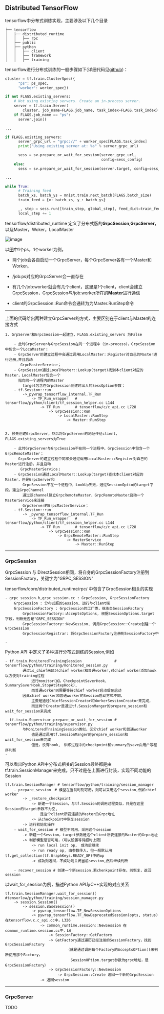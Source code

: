 ##  Distributed TensorFlow
tensorflow中分布式训练实现，主要涉及以下几个目录
```
├── tensorflow
│   ├── distributed_runtime
│   │   ├── rpc
│   ├── public
│   ├── python
│   │   ├── client
│   │   ├── framework
│   │   ├── training
```

tensorflow进行分布式训练的一般步骤如下(详细代码见[github](https://github.com/tensorflow/tensorflow/blob/master/tensorflow/tools/dist_test/python/mnist_replica.py))：

```python
cluster = tf.train.ClusterSpec({
      "ps": ps_spec,
      "worker": worker_spec})

if not FLAGS.existing_servers:
    # Not using existing servers. Create an in-process server.
    server = tf.train.Server(
        cluster, job_name=FLAGS.job_name, task_index=FLAGS.task_index)
    if FLAGS.job_name == "ps":
      server.join()

...

if FLAGS.existing_servers:
      server_grpc_url = "grpc://" + worker_spec[FLAGS.task_index]
      print("Using existing server at: %s" % server_grpc_url)

      sess = sv.prepare_or_wait_for_session(server_grpc_url,
                                            config=sess_config)
    else:
      sess = sv.prepare_or_wait_for_session(server.target, config=sess_config)

...

while True:
      # Training feed
      batch_xs, batch_ys = mnist.train.next_batch(FLAGS.batch_size)
      train_feed = {x: batch_xs, y_: batch_ys}

      _, step = sess.run([train_step, global_step], feed_dict=train_feed)
      local_step += 1

```


tensorflow/distributed_runtime 定义了分布式版的**GrpcSession**,**GrpcServer**，以及Master，Woker，LocalMaster

![image](https://www.tensorflow.org/images/diag1.svg)

以[图](https://www.tensorflow.org/extend/architecture)中1个ps，1个worker为例，

- 两个job会各自启动一个GrpcServer，每个GrpcServer各有一个Master和Worker。

- /job:ps对应的GrpcServer会一直存在
- 有几个/job:worker就会有几个client，这里是1个client，client会建立GrpcSession，GrpcSession与/job:worker所在的**Master**进行通信
- client的GrpcSession::Run命令会通转为为Master.RunStep命令


---
上面的代码给出两种建立GrpcServer的方式，主要区别在于client与Master的连接方式

```
1. GrpServer和GrpcSession一起建立，FLAGS.existing_servers 为False

    - 此时GrpcServer与GrpcSession在同一个进程中（in-process），GrpcSession中包含一个LocaMaster；
    - GrpcServer的建立过程中会通过调用LocalMaster::Register对自己的Master进行注册,并且启动
       GrpcMasterService；
    - GrpcSession通过LocalMaster::Lookup(target)找到本client对应的Master，LocalMaster包含一个
      指向同一个进程内的Master
        target包含在GrpcSession创建时出入的SessOption参数；
    - tf.Session::run
        ->_pywrap_tensorflow_internal.TF_Run
            -> TF_Run_wrapper   # tensorflow/python/client/tf_session_helper.cc L144
                -> TF_Run       # tensorflow/c/c_api.cc L728
                    -> GrpcSession::Run
                        -> LocalMaster::RunStep
                            -> Master::RunStep


2. 预先创建GrpcServer，然后将GrpcServer的地址传给client，FLAGS.existing_servers为True

    - 此时GrpcServer与GrpcSession不在同一个进程中，GrpcSession中包含一个GrpcRemoteMaster；
    - GrpcServer的建立过程中同样会通过调用LocalMaster::Register对自己的Master进行注册，并且启动
       GrpcMasterService；
    - GrpcSession通过LocalMaster::Lookup(target)查找本client对应的Master，但是GrpcServer和
        GrpcSession不在一个进程中，LookUp失败，通过SessionOptio的target字段，建立GrpcChannel
        通过该channel建立GrpcRemoteMaster，GrpcRemoteMaster启动一个MasterService来连接
        GrpcServer的GrpcMasterService；
    - tf.Session::run
        -> _pywrap_tensorflow_internal.TF_Run
            -> TF_Run_wrapper   # tensorflow/python/client/tf_session_helper.cc L144
                -> TF_Run       # tensorflow/c/c_api.cc L728
                    -> GrpcSession::Run
                        -> GrpcRemoteMaster::RunStep
                            -> MasterService
                                -> Master::RunStep

```




---

### GrpcSession
GrpcSession 与 DirectSession相同，将自身的GrpcSessionFactory注册到SessionFactory，关键字为"GRPC_SESSION"

tensorflow/core/distributed_runtime/rpc/ 中包含了GrpcSession相关的实现

    - grpc_session.h,grpc_session.cc : GrpcSession, GrpcSessionFactory
        GrpcSession : 分布式版的Session, 运行与client端
        GrpcSessionFactory : GrpcSession的工厂类，继承自SessionFactory
            GrpcSessionFactory::AcceptsOptions, 根据SessionOptions.target 字段，判断是否是"GRPC_SESSION"
            GrpcSessionFactory::NewSession, 调用GrpcSession::Create创建一个GrpcSession
            GrpcSessionRegistrar: 将GrpcSessionFactory注册到SessionFactory中

    -

Python API 中定义了多种进行分布式训练的Session,例如

```
- tf.train.MoniteredTrainingSession               # tensorflow/python/training/monitored_session.py
        通过is_chief来区分chief worker和普通worker,对chief worker添加hook以方便对training过程
            进行monitor(如，CheckpointSaverHook、SummarySaverHook,StopAtStepHook),
            而普通worker则需要等待chief worker启动后在启动
        因此chief worker和普通worker的Session启动方式不同，
            主要是通过ChiefSessionCreator和WorkerSessionCreator来完成，
            而这两个Creator是通过tf.SessionManger的prepare_session和wait_for_session来完成

- tf.train.Supervisor.prepare_or_wait_for_session # tensorflow/python/training/supervisor.py
        与MoniteredTrainingSession类似，区分chief worker和普通worker
            也是通过调用tf.SessionManger的prepare_session和wait_for_session来完成
            但是，没有hook,　训练过程中的checkpoint和summary的save由用户写程序判断
-
```

可以看出Python API中分布式相关的Session最终都是由tf.train.SessionManager来完成，只不过是在上面进行封装，实现不同功能的Session
```
tf.train.SessionManager # tensorflow/python/training/session_manager
    - prepare_session　# 模型在当前时刻可用，则可以采用这个session,例如chief worker
        -> _restore_checkpoint
            -> 新建一个Session，与tf.Session的调用过程类似，只是在这里Session的target参数不为空,
                是这个client所要连接的Master的Grpc地址
            -> 从checkpoint中恢复session
        -> 进行初始化操作
    - wait_for_session # 模型不可用，采用这个session
        -> 新建一个Session，target参数是这个client所要连接的Master的Grpc地址
        -> 判断模型是否可用，（可以设置等待超时上限）
            -> run local init op,　成功后继续
            -> run ready op, 由参数传入，但一般默认用tf.get_collection(tf.GraphKeys.READY_OP)中的op
            -> 成功则返回，不成功则关闭当前session,然后继续判断

    - recover_session # 创建一个新session,若chenkpoint存在，则恢复，返回session
```
以wait_for_session为例，描述Python API与C++实现的对应关系
```
tf.train.SessionManager.wait_for_session() #tensorlow/python/training/session_manager.py
    -> session.Session()
        -> session.BaseSession()
            -> pywrap_tensorflow.TF_NewSessionOptions
            -> pywrap_tensorflow.TF_NewDeprecatedSession(opts, status) 在tensorflow.c.c_api.cc中，L326
                -> common_runtime.session::NewSession 在common_runtime.session.cc中，L6
                    -> SessionFactory::GetFactory
                    -> GetFactory通过遍历已经注册的SessionFactory，找到GrpcSessionFactory
                            （就是通过调用每个Factory的AcceptsOPtion()来判断使用那个Factory，
                              SessionOPtion.target参数为grpc地址，是GrpcSessionFactory）
                    -> GrpcSessionFactory::NewSession
                        -> GrpcSession::Create 返回一个新的GrpcSession
                -> 返回session
```


---
### GrpcServer
TODO
